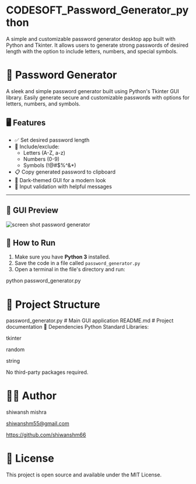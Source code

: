 # CODESOFT_Password_Generator_python
A simple and customizable password generator desktop app built with Python and Tkinter. It allows users to generate strong passwords of desired length with the option to include letters, numbers, and special symbols.

# 🔐 Password Generator

A sleek and simple password generator built using Python's Tkinter GUI library. Easily generate secure and customizable passwords with options for letters, numbers, and symbols.


## 🖥️ Features

- ✅ Set desired password length
- 🔡 Include/exclude:
  - Letters (A-Z, a-z)
  - Numbers (0-9)
  - Symbols (!@#$%^&*)
- 📋 Copy generated password to clipboard
- 🎨 Dark-themed GUI for a modern look
- 🧠 Input validation with helpful messages

---

## 📸 GUI Preview
![screen shot password generator](https://github.com/user-attachments/assets/d533fef6-b488-4641-bce3-7f134c1f7fd4)




## 🚀 How to Run

1. Make sure you have **Python 3** installed.
2. Save the code in a file called `password_generator.py`
3. Open a terminal in the file's directory and run:

python password_generator.py


# 📂 Project Structure

password_generator.py   # Main GUI application
README.md               # Project documentation
🔧 Dependencies
Python Standard Libraries:

tkinter

random

string

No third-party packages required.

# 👨‍💻 Author
  shiwansh mishra

  shiwanshm55@gmail.com

  https://github.com/shiwanshm66
  

# 📄 License
This project is open source and available under the MIT License.
